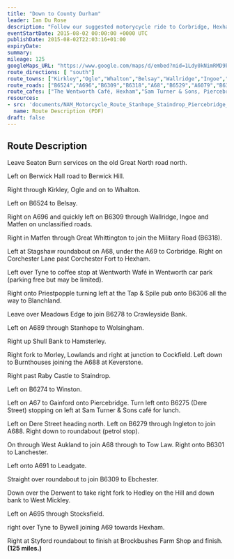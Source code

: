 ```yaml
---
title: "Down to County Durham"
leader: Ian Du Rose
description: "Follow our suggested motorycycle ride to Corbridge, Hexham, Blanchland, Stanhope, Hamsterley, Staindrop and Piercebridge."
eventStartDate: 2015-08-02 00:00:00 +0000 UTC
publishDate: 2015-08-02T22:03:16+01:00
expiryDate:
summary:
mileage: 125
googleMaps_URL: "https://www.google.com/maps/d/embed?mid=1Ldy0kNimRMD9bYvVsV5dIIxOX4_dFFP_"
route_directions: [ "south"]
route_towns: ["Kirkley","Ogle","Whalton","Belsay","Wallridge","Ingoe","Matfen","Great Whittington","Corbridge","Hexham","Blanchland","Stanhope","Wolsingham","Hamsterley","Morley","Lowlands","Cockfield","Burnthouses","Keverstone","Staindrop","Gainford","Piercebridge","Ingleton","West Auckland","Tow Law","Lanchester","Leadgate","Ebchester","Hedley on the Hill","West Mickley","Stocksfield"]
route_roads: ["B6524","A696","B6309","B6318","A68","B6529","A6079","B6305","B6278","A689","A688","B6274","A67","B6275","B6279","A688","A68","B6296","A691","B6309","A695","B6309","A69"]
route_cafes: ["The Wentworth Café, Hexham","Sam Turner & Sons, Piercebridge","Brockbushes Farm Shop, Corbridge"]
resources:
- src: 'documents/NAM_Motorcycle_Route_Stanhope_Staindrop_Piercebridge_Lanchester.pdf'
  name: Route Description (PDF)
draft: false
---
```


## Route Description

Leave Seaton Burn services on the old Great North road north.

Left on Berwick Hall road to Berwick Hill.

Right through Kirkley, Ogle and on to Whalton.

Left on B6524 to Belsay.

Right on A696 and quickly left on B6309 through Wallridge, Ingoe and Matfen on unclassified roads.

Right in Matfen through Great Whittington to join the Military Road (B6318).

Left at Stagshaw roundabout on A68, under the A69 to Corbridge. Right on Corchester Lane past Corchester Fort to Hexham.

Left over Tyne to coffee stop at Wentworth Wafé in Wentworth car park (parking free but may be limited).

Right onto Priestpopple turning left at the Tap & Spile pub onto B6306 all the way to Blanchland.

Leave over Meadows Edge to join B6278 to Crawleyside Bank.

Left on A689 through Stanhope to Wolsingham.

Right up Shull Bank to Hamsterley.

Right fork to Morley, Lowlands and right at junction to Cockfield. Left down to Burnthouses joining the A688 at Keverstone.

Right past Raby Castle to Staindrop.

Left on B6274 to Winston.

Left on A67 to Gainford onto Piercebridge. Turn left onto B6275 (Dere Street) stopping on left at Sam Turner & Sons café for lunch. 

Left on Dere Street heading north. Left on B6279 through Ingleton to join A688. Right down to roundabout (petrol stop).

On through West Aukland to join A68 through to Tow Law. Right onto B6301 to Lanchester.

Left onto A691 to Leadgate.

Straight over roundabout to join B6309 to Ebchester.

Down over the Derwent to take right fork to Hedley on the Hill and down bank to West Mickley.

Left on A695 through Stocksfield.

right over Tyne to Bywell joining A69 towards Hexham.

Right at Styford roundabout to finish at Brockbushes Farm Shop and finish. **(125 miles.)** 

